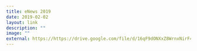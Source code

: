 ```yaml
---
title: eNews 2019
date: 2019-02-02
layout: link
description: ""
image: ""
external: https://https://drive.google.com/file/d/16qF9dONXxZ8WrnxNirF450hA5XbLRMit/view?usp=share_link
---
```

